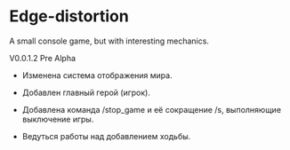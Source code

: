 # Edge-distortion
A small console game, but with interesting mechanics.

V0.0.1.2 Pre Alpha

- Изменена система отображения мира.
- Добавлен главный герой (игрок).
- Добавлена команда /stop_game и её сокращение /s, выполняющие выключение игры.

- Ведуться работы над добавлением ходьбы.